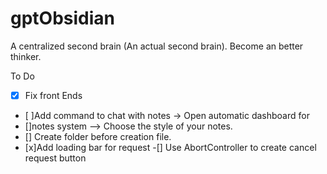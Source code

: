 # gptObsidian
A centralized second brain (An actual second brain). Become an better thinker.

To Do
-[x] Fix front Ends
- [ ]Add command to chat with notes -> Open automatic dashboard for
- []notes system --> Choose the style of your notes.
- [] Create folder before creation file.
- [x]Add loading bar for request
-[] Use AbortController to create cancel request button